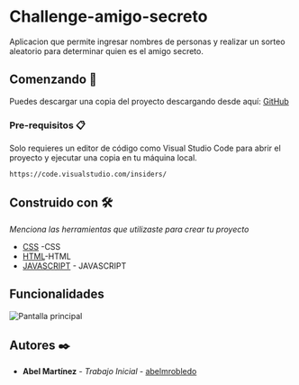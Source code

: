 # Challenge-amigo-secreto
Aplicacion que permite ingresar nombres de personas y realizar un sorteo aleatorio para determinar quien es el amigo secreto.

## Comenzando 🚀
Puedes descargar una copia del proyecto descargando desde aquí:
[GitHub](https://github.com/abelmrobledo/challenge-amigo-secreto.git)

### Pre-requisitos 📋
Solo requieres un editor de código como Visual Studio Code para abrir el proyecto y ejecutar una copia en tu máquina local.

```
https://code.visualstudio.com/insiders/
```
## Construido con 🛠️

_Menciona las herramientas que utilizaste para crear tu proyecto_

* [CSS](https://developer.mozilla.org/es/docs/Web/CSS) -CSS
* [HTML](https://developer.mozilla.org/es/docs/Web/HTML)-HTML
* [JAVASCRIPT](https://developer.mozilla.org/es/docs/Web/JavaScript) - JAVASCRIPT

## Funcionalidades
![Pantalla principal](/images/ejemplo.jpg)

## Autores ✒️

* **Abel Martínez** - *Trabajo Inicial* - [abelmrobledo](https://github.com/abelmrobledo)
